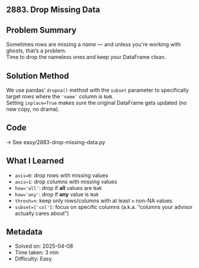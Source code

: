 ## 2883. Drop Missing Data

## Problem Summary  
Sometimes rows are missing a *name* — and unless you're working with ghosts, that’s a problem.  
Time to drop the nameless ones and keep your DataFrame clean.

## Solution Method  
We use pandas’ `dropna()` method with the `subset` parameter to specifically target rows where the `'name'` column is `NaN`.  
Setting `inplace=True` makes sure the original DataFrame gets updated (no new copy, no drama).

## Code  
→ See easy/2883-drop-missing-data.py

## What I Learned  
- `axis=0`: drop rows with missing values  
- `axis=1`: drop columns with missing values  
- `how='all'`: drop if **all** values are `NaN`  
- `how='any'`: drop if **any** value is `NaN`  
- `thresh=n`: keep only rows/columns with at least `n` non-NA values  
- `subset=['col']`: focus on specific columns (a.k.a. “columns your advisor actually cares about”)

## Metadata  
- Solved on: 2025-04-08  
- Time taken: 3 min  
- Difficulty: Easy  
